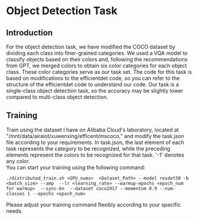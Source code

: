 # Object Detection Task

## Introduction
For the object detection task, we have modified the COCO dataset by dividing each class into finer-grained categories. We used a VQA model to classify objects based on their colors and, following the recommendations from GPT, we merged colors to obtain six color categories for each object class. These color categories serve as our task set. The code for this task is based on modifications to the efficientdet code, so you can refer to the structure of the efficientdet code to understand our code. Our task is a single-class object detection task, so the accuracy may be slightly lower compared to multi-class object detection.

## Training
Train using the dataset I have on Alibaba Cloud's laboratory, located at "/mnt/data/airaiot/xuwenxing/efficent/mscoco," and modify the task.json file according to your requirements. In task.json, the last element of each task represents the category to be recognized, while the preceding elements represent the colors to be recognized for that task. '-1' denotes any color.   
You can start your training using the following command:
~~~
./distributed_train.sh <GPU_nums>  <Dataset_Path> --model resdet50 -b <batch_size> --amp  --lr <learning_rate> --warmup-epochs <epoch_num for warmup>  --sync-bn  --dataset coco2017 --momentum 0.9 --num-classes 1 --epochs <epoch_num> 
~~~
Please adjust your training command flexibly according to your specific needs.